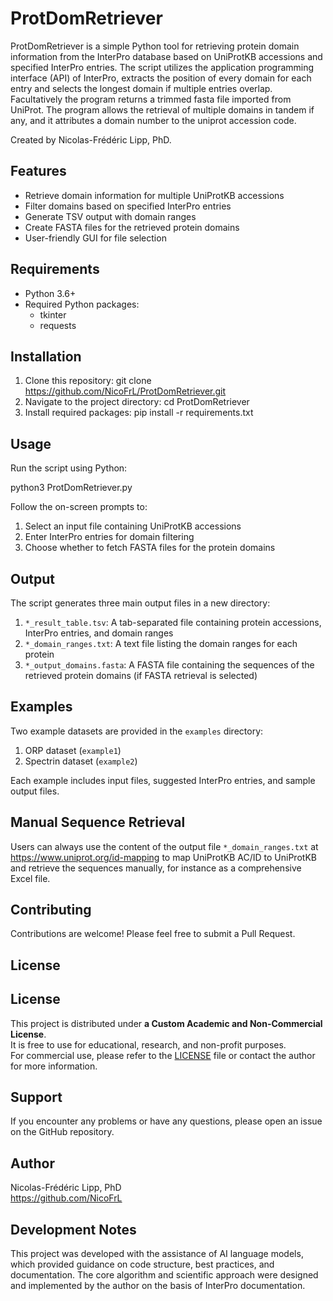 # ProtDomRetriever

ProtDomRetriever is a simple Python tool for retrieving protein domain information from the InterPro database based on UniProtKB accessions and specified InterPro entries. The script utilizes the application programming interface (API) of InterPro, extracts the position of every domain for each entry and selects the longest domain if multiple entries overlap. Facultatively the program returns a trimmed fasta file imported from UniProt. The program allows the retrieval of multiple domains in tandem if any, and it attributes a domain number to the uniprot accession code.

Created by Nicolas-Frédéric Lipp, PhD.


## Features

- Retrieve domain information for multiple UniProtKB accessions
- Filter domains based on specified InterPro entries
- Generate TSV output with domain ranges
- Create FASTA files for the retrieved protein domains
- User-friendly GUI for file selection

## Requirements

- Python 3.6+
- Required Python packages:
  - tkinter
  - requests

## Installation

1. Clone this repository:
   git clone https://github.com/NicoFrL/ProtDomRetriever.git
2. Navigate to the project directory:
   cd ProtDomRetriever
3. Install required packages:
   pip install -r requirements.txt

## Usage

Run the script using Python:

python3 ProtDomRetriever.py

Follow the on-screen prompts to:
1. Select an input file containing UniProtKB accessions
2. Enter InterPro entries for domain filtering
3. Choose whether to fetch FASTA files for the protein domains

## Output

The script generates three main output files in a new directory:

1. `*_result_table.tsv`: A tab-separated file containing protein accessions, InterPro entries, and domain ranges
2. `*_domain_ranges.txt`: A text file listing the domain ranges for each protein
3. `*_output_domains.fasta`: A FASTA file containing the sequences of the retrieved protein domains (if FASTA retrieval is selected)

## Examples

Two example datasets are provided in the `examples` directory:

1. ORP dataset (`example1`)
2. Spectrin dataset (`example2`)

Each example includes input files, suggested InterPro entries, and sample output files.

## Manual Sequence Retrieval

Users can always use the content of the output file `*_domain_ranges.txt` at https://www.uniprot.org/id-mapping to map UniProtKB AC/ID to UniProtKB and retrieve the sequences manually, for instance as a comprehensive Excel file.

## Contributing

Contributions are welcome! Please feel free to submit a Pull Request.

## License

## License

This project is distributed under **a Custom Academic and Non-Commercial License**.  
It is free to use for educational, research, and non-profit purposes.  
For commercial use, please refer to the [LICENSE](./LICENSE) file or contact the author for more information.

## Support

If you encounter any problems or have any questions, please open an issue on the GitHub repository.

## Author

Nicolas-Frédéric Lipp, PhD  
https://github.com/NicoFrL

## Development Notes
This project was developed with the assistance of AI language models, which provided guidance on code structure, best practices, and documentation. The core algorithm and scientific approach were designed and implemented by the author on the basis of InterPro documentation.

